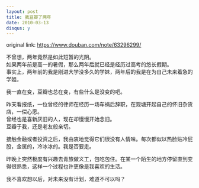 ```yaml
---
layout: post
title: 我豆瓣了两年
date: 2010-03-13
disqus: y
---
```


original link: https://www.douban.com/note/63296299/

  
不曾想，两年竟然是如此短暂的光阴。  
如果两年前是高一的暑假，那么两年后就已经是经历过高考的悠长假期。  
事实上，两年前的我是刚进大学没多久的学妹，两年后的我是在为自己未来着急的学姐。  
  
我一直在变，豆瓣也总在变，有些什么是没变的吧。  
  
昨天看报纸，一位曾经的律师在经历一场车祸后辞职，在观塘开起自己的怀旧杂货店，一偿心愿。  
曾经也是喜新厌旧的人，现在却慢慢开始念旧。  
豆瓣于我，还是老友般亲切。  
  
接触金融或者投资之后，我由衷地觉得它们很没有人情味。每次都似以热脸贴冷屁股，金属的，冷冰冰的。我是否要走。  
  
昨晚上突然极度有兴趣去青旅做义工，包吃包住。在某一个陌生的地方停留直到变得很熟悉，这样一个过程也许更像是我喜欢的生活。  
  
我不喜欢想以后，对未来没有计划，难道不可以吗？